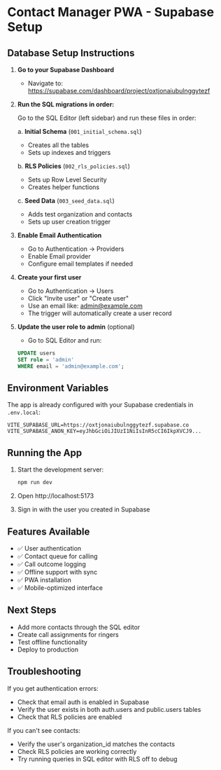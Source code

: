 # Contact Manager PWA - Supabase Setup

## Database Setup Instructions

1. **Go to your Supabase Dashboard**
   - Navigate to: https://supabase.com/dashboard/project/oxtjonaiubulnggytezf

2. **Run the SQL migrations in order:**
   
   Go to the SQL Editor (left sidebar) and run these files in order:
   
   a. **Initial Schema** (`001_initial_schema.sql`)
      - Creates all the tables
      - Sets up indexes and triggers
   
   b. **RLS Policies** (`002_rls_policies.sql`)
      - Sets up Row Level Security
      - Creates helper functions
   
   c. **Seed Data** (`003_seed_data.sql`)
      - Adds test organization and contacts
      - Sets up user creation trigger

3. **Enable Email Authentication**
   - Go to Authentication → Providers
   - Enable Email provider
   - Configure email templates if needed

4. **Create your first user**
   - Go to Authentication → Users
   - Click "Invite user" or "Create user"
   - Use an email like: admin@example.com
   - The trigger will automatically create a user record

5. **Update the user role to admin** (optional)
   - Go to SQL Editor and run:
   ```sql
   UPDATE users 
   SET role = 'admin' 
   WHERE email = 'admin@example.com';
   ```

## Environment Variables

The app is already configured with your Supabase credentials in `.env.local`:
```
VITE_SUPABASE_URL=https://oxtjonaiubulnggytezf.supabase.co
VITE_SUPABASE_ANON_KEY=eyJhbGciOiJIUzI1NiIsInR5cCI6IkpXVCJ9...
```

## Running the App

1. Start the development server:
   ```bash
   npm run dev
   ```

2. Open http://localhost:5173

3. Sign in with the user you created in Supabase

## Features Available

- ✅ User authentication
- ✅ Contact queue for calling
- ✅ Call outcome logging  
- ✅ Offline support with sync
- ✅ PWA installation
- ✅ Mobile-optimized interface

## Next Steps

- Add more contacts through the SQL editor
- Create call assignments for ringers
- Test offline functionality
- Deploy to production

## Troubleshooting

If you get authentication errors:
- Check that email auth is enabled in Supabase
- Verify the user exists in both auth.users and public.users tables
- Check that RLS policies are enabled

If you can't see contacts:
- Verify the user's organization_id matches the contacts
- Check RLS policies are working correctly
- Try running queries in SQL editor with RLS off to debug